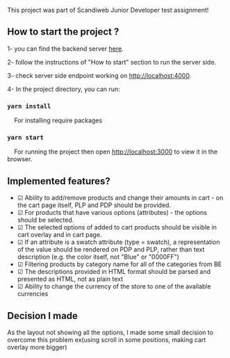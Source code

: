 This project was part of Scandiweb Junior Developer test assignment!

## How to start the project ?

1- you can find the backend server [here](https://github.com/scandiweb/junior-react-endpoint).

2- follow the instructions of "How to start" section to run the server side.

3- check server side endpoint working on <http://localhost:4000>.

4- In the project directory, you can run:

### `yarn install`

&nbsp;&nbsp;&nbsp;&nbsp;For installing require packages

### `yarn start`

&nbsp;&nbsp;&nbsp;&nbsp;For running the project then open [http://localhost:3000](http://localhost:3000) to view it in the browser.

## Implemented features?

- &#9745; Ability to add/remove products and change their amounts in cart - on the cart page itself, PLP and PDP should be provided.
- &#9745; For products that have various options (attributes) - the options should be selected.
- &#9745; The selected options of added to cart products should be visible in cart overlay and in cart page.
- &#9745; If an attribute is a swatch attribute (type = swatch), a representation of the value should be rendered on PDP and PLP, rather than text description (e.g. the color itself, not "Blue" or "0000FF")
- &#9745; Filtering products by category name for all of the categories from BE
- &#9745; The descriptions provided in HTML format should be parsed and presented as HTML, not as plain text
- &#9745; Ability to change the currency of the store to one of the available currencies

## Decision I made

As the layout not showing all the options, I made some small decision to overcome this problem ex(using scroll in some positions, making cart overlay more bigger)